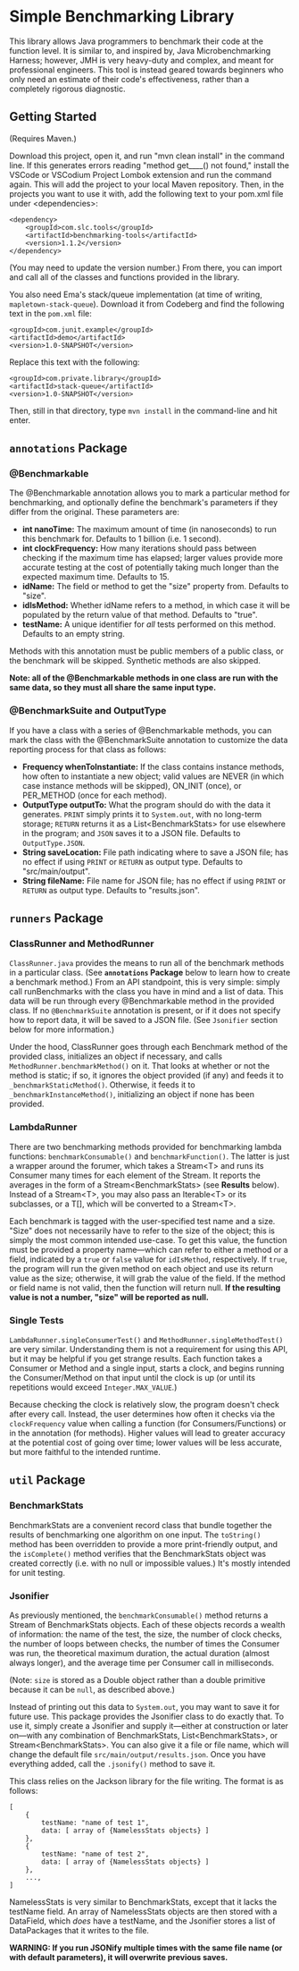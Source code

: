 # Simple Benchmarking Library
This library allows Java programmers to benchmark their code at the function level. It is similar to, and inspired by, Java Microbenchmarking Harness; however, JMH is very heavy-duty and complex, and meant for professional engineers. This tool is instead geared towards beginners who only need an estimate of their code's effectiveness, rather than a completely rigorous diagnostic.

## Getting Started
(Requires Maven.)

Download this project, open it, and run "mvn clean install" in the command line. If this generates errors reading "method get____() not found," install the VSCode or VSCodium Project Lombok extension and run the command again. This will add the project to your local Maven repository. Then, in the projects you want to use it with, add the following text to your pom.xml file under \<dependencies\>:

    <dependency>
        <groupId>com.slc.tools</groupId>
        <artifactId>benchmarking-tools</artifactId>
        <version>1.1.2</version>
    </dependency>

(You may need to update the version number.) From there, you can import and call all of the classes and functions provided in the library.

You also need Ema's stack/queue implementation (at time of writing, `mapletown-stack-queue`). Download it from Codeberg and find the following text in the `pom.xml` file:

    <groupId>com.junit.example</groupId>
    <artifactId>demo</artifactId>
    <version>1.0-SNAPSHOT</version>

Replace this text with the following:

    <groupId>com.private.library</groupId>
    <artifactId>stack-queue</artifactId>
    <version>1.0-SNAPSHOT</version>

Then, still in that directory, type `mvn install` in the command-line and hit enter.

## `annotations` Package
### @Benchmarkable
The @Benchmarkable annotation allows you to mark a particular method for benchmarking, and optionally define the benchmark's parameters if they differ from the original. These parameters are:

- **int nanoTime:** The maximum amount of time (in nanoseconds) to run this benchmark for. Defaults to 1 billion (i.e. 1 second).
- **int clockFrequency:** How many iterations should pass between checking if the maximum time has elapsed; larger values provide more accurate testing at the cost of potentially taking much longer than the expected maximum time. Defaults to 15.
- **idName:** The field or method to get the "size" property from. Defaults to "size".
- **idIsMethod:** Whether idName refers to a method, in which case it will be populated by the return value of that method. Defaults to "true".
- **testName:** A unique identifier for *all* tests performed on this method. Defaults to an empty string.

Methods with this annotation must be public members of a public class, or the benchmark will be skipped. Synthetic methods are also skipped.

**Note: all of the @Benchmarkable methods in one class are run with the same data, so they must all share the same input type.**

### @BenchmarkSuite and OutputType
If you have a class with a series of @Benchmarkable methods, you can mark the class with the @BenchmarkSuite annotation to customize the data reporting process for that class as follows:

- **Frequency whenToInstantiate:** If the class contains instance methods, how often to instantiate a new object; valid values are NEVER (in which case instance methods will be skipped), ON_INIT (once), or PER_METHOD (once for each method).
- **OutputType outputTo:** What the program should do with the data it generates. `PRINT` simply prints it to `System.out`, with no long-term storage; `RETURN` returns it as a List\<BenchmarkStats> for use elsewhere in the program; and `JSON` saves it to a JSON file. Defaults to `OutputType.JSON`.
- **String saveLocation:** File path indicating where to save a JSON file; has no effect if using `PRINT` or `RETURN` as output type. Defaults to "src/main/output".
- **String fileName:** File name for JSON file; has no effect if using `PRINT` or `RETURN` as output type. Defaults to "results.json".

## `runners` Package
### ClassRunner and MethodRunner
`ClassRunner.java` provides the means to run all of the benchmark methods in a particular class. (See **`annotations` Package** below to learn how to create a benchmark method.) From an API standpoint, this is very simple: simply call runBenchmarks with the class you have in mind and a list of data. This data will be run through every \@Benchmarkable method in the provided class. If no `@BenchmarkSuite` annotation is present, or if it does not specify how to report data, it will be saved to a JSON file. (See `Jsonifier` section below for more information.) 

Under the hood, ClassRunner goes through each Benchmark method of the provided class, initializes an object if necessary, and calls `MethodRunner.benchmarkMethod()` on it. That looks at whether or not the method is static; if so, it ignores the object provided (if any) and feeds it to `_benchmarkStaticMethod()`. Otherwise, it feeds it to `_benchmarkInstanceMethod()`, initializing an object if none has been provided.

### LambdaRunner
There are two benchmarking methods provided for benchmarking lambda functions: `benchmarkConsumable()` and `benchmarkFunction()`. The latter is just a wrapper around the forumer, which takes a Stream\<T> and runs its Consumer many times for each element of the Stream. It reports the averages in the form of a Stream\<BenchmarkStats> (see **Results** below). Instead of a Stream\<T>, you may also pass an Iterable\<T> or its subclasses, or a T[], which will be converted to a Stream\<T>.

Each benchmark is tagged with the user-specified test name and a size. "Size" does not necessarily have to refer to the size of the object; this is simply the most common intended use-case. To get this value, the function must be provided a property name—which can refer to either a method or a field, indicated by a `true` or `false` value for `idIsMethod`, respectively. If `true`, the program will run the given method on each object and use its return value as the size; otherwise, it will grab the value of the field. If the method or field name is not valid, then the function will return null. **If the resulting value is not a number, "size" will be reported as null.**

### Single Tests
`LambdaRunner.singleConsumerTest()` and `MethodRunner.singleMethodTest()` are very similar. Understanding them is not a requirement for using this API, but it may be helpful if you get strange results. Each function takes a Consumer or Method and a single input, starts a clock, and begins running the Consumer/Method on that input until the clock is up (or until its repetitions would exceed `Integer.MAX_VALUE`.) 

Because checking the clock is relatively slow, the program doesn't check after every call. Instead, the user determines how often it checks via the `clockFrequency` value when calling a function (for Consumers/Functions) or in the annotation (for methods). Higher values will lead to greater accuracy at the potential cost of going over time; lower values will be less accurate, but more faithful to the intended runtime.

## `util` Package
### BenchmarkStats
BenchmarkStats are a convenient record class that bundle together the results of benchmarking one algorithm on one input. The `toString()` method has been overridden to provide a more print-friendly output, and the `isComplete()` method verifies that the BenchmarkStats object was created correctly (i.e. with no null or impossible values.) It's mostly intended for unit testing.

### Jsonifier
As previously mentioned, the `benchmarkConsumable()` method returns a Stream of BenchmarkStats objects. Each of these objects records a wealth of information: the name of the test, the size, the number of clock checks, the number of loops between checks, the number of times the Consumer was run, the theoretical maximum duration, the actual duration (almost always longer), and the average time per Consumer call in milliseconds. 

(Note: `size` is stored as a Double object rather than a double primitive because it can be `null`, as described above.)

Instead of printing out this data to `System.out`, you may want to save it for future use. This package provides the Jsonifier class to do exactly that. To use it, simply create a Jsonifier and supply it—either at construction or later on—with any combination of BenchmarkStats, List\<BenchmarkStats>, or Stream\<BenchmarkStats>. You can also give it a file or file name, which will change the default file `src/main/output/results.json`. Once you have everything added, call the `.jsonify()` method to save it.

This class relies on the Jackson library for the file writing. The format is as follows:

    [
        {
            testName: "name of test 1",
            data: [ array of {NamelessStats objects} ]
        },
        {
            testName: "name of test 2",
            data: [ array of {NamelessStats objects} ]
        },
        ...,
    ]

NamelessStats is very similar to BenchmarkStats, except that it lacks the testName field. An array of NamelessStats objects are then stored with a DataField, which *does* have a testName, and the Jsonifier stores a list of DataPackages that it writes to the file.

**WARNING: If you run JSONify multiple times with the same file name (or with default parameters), it will overwrite previous saves.**